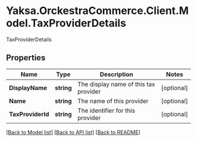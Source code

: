 # Yaksa.OrckestraCommerce.Client.Model.TaxProviderDetails
TaxProviderDetails

## Properties

Name | Type | Description | Notes
------------ | ------------- | ------------- | -------------
**DisplayName** | **string** | The display name of this tax provider | [optional] 
**Name** | **string** | The name of this provider | [optional] 
**TaxProviderId** | **string** | The identifier for this provider | [optional] 

[[Back to Model list]](../README.md#documentation-for-models) [[Back to API list]](../README.md#documentation-for-api-endpoints) [[Back to README]](../README.md)

